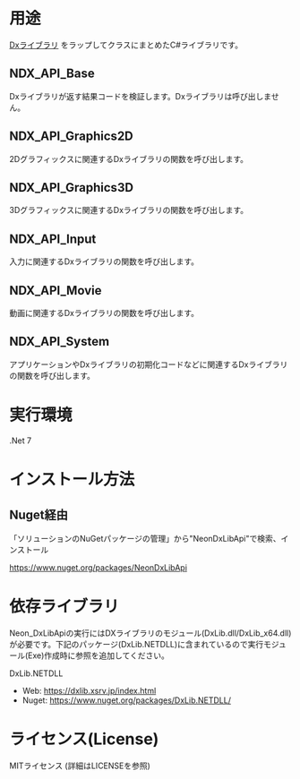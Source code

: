 ﻿# 用途

 [Dxライブラリ](https://dxlib.xsrv.jp/index.html) をラップしてクラスにまとめたC#ライブラリです。


## NDX_API_Base

 Dxライブラリが返す結果コードを検証します。Dxライブラリは呼び出しません。

## NDX_API_Graphics2D

 2Dグラフィックスに関連するDxライブラリの関数を呼び出します。

## NDX_API_Graphics3D

 3Dグラフィックスに関連するDxライブラリの関数を呼び出します。

## NDX_API_Input

 入力に関連するDxライブラリの関数を呼び出します。
 
## NDX_API_Movie

 動画に関連するDxライブラリの関数を呼び出します。
 
## NDX_API_System

 アプリケーションやDxライブラリの初期化コードなどに関連するDxライブラリの関数を呼び出します。


# 実行環境

.Net 7

# インストール方法

## Nuget経由

「ソリューションのNuGetパッケージの管理」から"NeonDxLibApi"で検索、インストール

https://www.nuget.org/packages/NeonDxLibApi

# 依存ライブラリ

Neon_DxLibApiの実行にはDXライブラリのモジュール(DxLib.dll/DxLib_x64.dll)が必要です。下記のパッケージ(DxLib.NETDLL)に含まれているので実行モジュール(Exe)作成時に参照を追加してください。


DxLib.NETDLL
 - Web: https://dxlib.xsrv.jp/index.html
 - Nuget: https://www.nuget.org/packages/DxLib.NETDLL/

# ライセンス(License)

MITライセンス
(詳細はLICENSEを参照)





